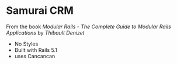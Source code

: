 # Samurai CRM

From the book *Modular Rails - The Complete Guide to Modular Rails Applications* by _Thibault Denizet_

* No Styles
* Built with Rails 5.1
* uses Cancancan
